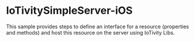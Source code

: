 # IoTivitySimpleServer-iOS
This sample provides steps to define an interface for a resource (properties and methods) and host this resource on the server using IoTivity Libs.
